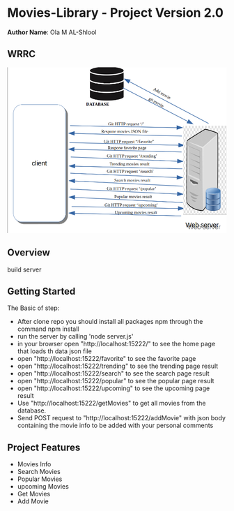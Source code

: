 # Movies-Library - Project Version 2.0
**Author Name**: Ola M AL-Shlool
## WRRC
![image](/assest/WRRC3.png)
## Overview
build server
## Getting Started
The Basic of step:

- After clone repo you should install all packages npm through the command npm install
- run the server by calling 'node server.js'
- in your browser open "http://localhost:15222/" to see the home page that loads th data json file
- open "http://localhost:15222/favorite" to see the favorite page
- open "http://localhost:15222/trending" to see the trending page result
- open "http://localhost:15222/search" to see the search page result
- open "http://localhost:15222/popular" to see the popular page result
- open "http://localhost:15222/upcoming" to see the upcoming page result
- Use "http://localhost:15222/getMovies" to get all movies from the database.
- Send POST request to "http://localhost:15222/addMovie" with json body containing the movie info to be added with your personal comments

## Project Features
- Movies Info
- Search Movies
- Popular Movies
- upcoming Movies
- Get Movies
- Add Movie
